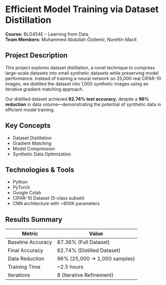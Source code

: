 #  Efficient Model Training via Dataset Distillation

**Course:** BLG454E – Learning from Data  
**Team Members:** Muhammed Abdullah Özdemir, Nurettin Macit

## Project Description

This project explores dataset distillation, a novel technique to compress large-scale datasets into small synthetic datasets while preserving model performance. Instead of training a neural network on 25,000 real CIFAR-10 images, we distilled the dataset into 1,000 synthetic images using an iterative gradient matching approach.

Our distilled dataset achieved **62.74% test accuracy**, despite a **96% reduction** in data volume—demonstrating the potential of synthetic data in efficient model training.

##  Key Concepts

- Dataset Distillation  
- Gradient Matching  
- Model Compression  
- Synthetic Data Optimization  

##  Technologies & Tools

- Python  
- PyTorch  
- Google Colab  
- CIFAR-10 Dataset (5-class subset)  
- CNN architecture with ~800K parameters  

##  Results Summary

| Metric              | Value                         |
|---------------------|-------------------------------|
| Baseline Accuracy   | 87.36% (Full Dataset)         |
| Final Accuracy      | 62.74% (Distilled Dataset)    |
| Data Reduction      | 96% (25,000 → 1,000 samples)  |
| Training Time       | ~2.5 hours                    |
| Iterations          | 8 (Iterative Refinement)      |


